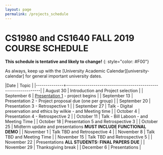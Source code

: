 ```yaml
---
layout: page
permalink: /projects_schedule
---
```


# CS1980 and CS1640 FALL 2019 COURSE SCHEDULE #

**This schedule is tentative and likely to change!**
{: style="color: #F00"}

As always, keep up with the [University Academic Calendar][university-calendar] for general important university dates.

|Date          | Topic                                                           |
|--------------+-----------------------------------------------------------------|
| August   30  | Introduction and Project selection |
| September 6  | [Presentation 1]({{site.baseurl}}/lectures/Capstone_Lecture1.pdf) - project begins |
| September 13 | Presentation 2 - Project proposal due (one per group) |
| September 20 | Presentation 3 - Retrospective 1 |
| September 27 | Talk - Digital preservation and ethics by wilkie - and Meeting time |
| October 4    | Presentation 4 - Retrospective 2 |
| October 11   | Talk - Bill Laboon - and Meeting Time |
| October 18   | Presentation 5 and Retrospective 3 |
| October 25   | Midterm update and presentations **MUST INCLUDE FUNCTIONAL DEMO** |
| November 1   | Talk TBD and Retrospective 4 |
| November 8   | Talk TBD and Meeting Time |
| November 15  | Talk TBD and Retrospective 5 |
| November 22  | Presentations   **ALL STUDENTS: FINAL PAPERS DUE** |
| November 29  | Thanksgiving break |
| December 6   | Presentations |

